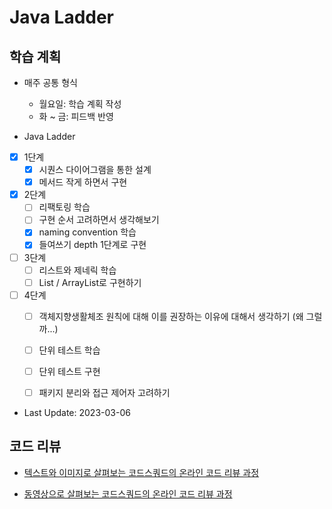 # Java Ladder

## 학습 계획
- 매주 공통 형식
    - 월요일: 학습 계획 작성
    - 화 ~ 금: 피드백 반영

- Java Ladder
- [x] 1단계
    - [x] 시퀀스 다이어그램을 통한 설계
    - [x] 메서드 작게 하면서 구현

- [x] 2단계
    - [ ] 리팩토링 학습
    - [ ] 구현 순서 고려하면서 생각해보기
    - [x] naming convention 학습
    - [x] 들여쓰기 depth 1단계로 구현

- [ ] 3단계
    - [ ] 리스트와 제네릭 학습
    - [ ] List / ArrayList로 구현하기

- [ ] 4단계
    - [ ] 객체지향생활체조 원칙에 대해 이를 권장하는 이유에 대해서 생각하기 (왜 그럴까...)
    - [ ] 단위 테스트 학습
    - [ ] 단위 테스트 구현
    - [ ] 패키지 분리와 접근 제어자 고려하기


- Last Update: 2023-03-06



## 코드 리뷰

* [텍스트와 이미지로 살펴보는 코드스쿼드의 온라인 코드 리뷰 과정](https://github.com/code-squad/codesquad-docs/blob/master/codereview/README.md)

* [동영상으로 살펴보는 코드스쿼드의 온라인 코드 리뷰 과정](https://youtube.com/watch?v=lFinZfu3QO0&si=EnSIkaIECMiOmarE)
